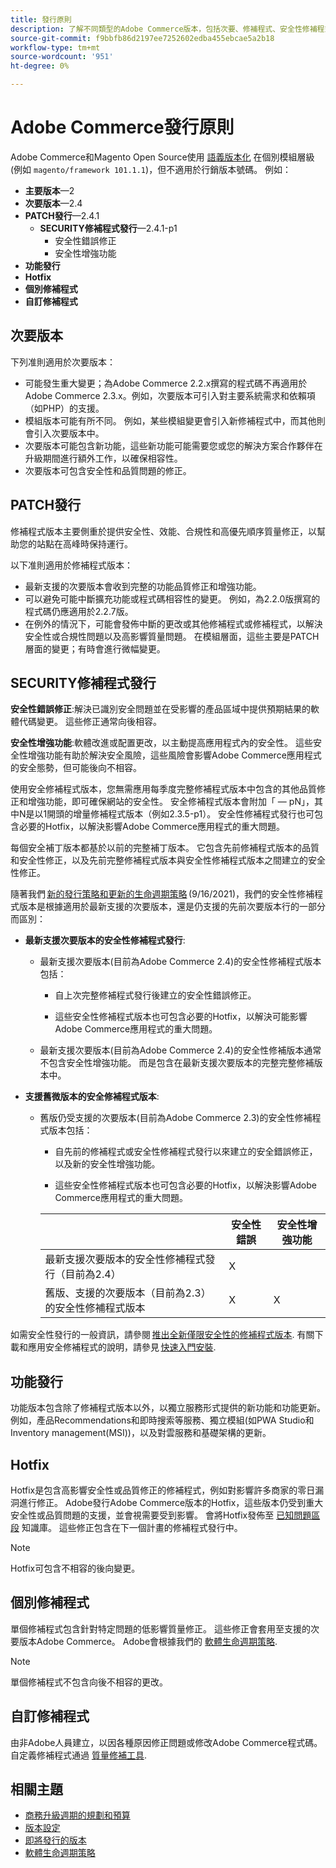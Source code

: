 ```yaml
---
title: 發行原則
description: 了解不同類型的Adobe Commerce版本，包括次要、修補程式、安全性修補程式、功能、Hotfix、個別修補程式和自訂修補程式。
source-git-commit: f9bbfb86d2197ee7252602edba455ebcae5a2b18
workflow-type: tm+mt
source-wordcount: '951'
ht-degree: 0%

---
```



# Adobe Commerce發行原則

Adobe Commerce和Magento Open Source使用 [語義版本化](https://semver.org/) 在個別模組層級(例如 `magento/framework 101.1.1`)，但不適用於行銷版本號碼。 例如：

- **主要版本**—2
- **次要版本**—2.4
- **PATCH發行**—2.4.1
   - **SECURITY修補程式發行**—2.4.1-p1
      - 安全性錯誤修正
      - 安全性增強功能
- **功能發行**
- **Hotfix**
- **個別修補程式**
- **自訂修補程式**

## 次要版本

下列准則適用於次要版本：

- 可能發生重大變更；為Adobe Commerce 2.2.x撰寫的程式碼不再適用於Adobe Commerce 2.3.x。例如，次要版本可引入對主要系統需求和依賴項（如PHP）的支援。
- 模組版本可能有所不同。 例如，某些模組變更會引入新修補程式中，而其他則會引入次要版本中。
- 次要版本可能包含新功能，這些新功能可能需要您或您的解決方案合作夥伴在升級期間進行額外工作，以確保相容性。
- 次要版本可包含安全性和品質問題的修正。

## PATCH發行

修補程式版本主要側重於提供安全性、效能、合規性和高優先順序質量修正，以幫助您的站點在高峰時保持運行。

以下准則適用於修補程式版本：

- 最新支援的次要版本會收到完整的功能品質修正和增強功能。
- 可以避免可能中斷擴充功能或程式碼相容性的變更。 例如，為2.2.0版撰寫的程式碼仍應適用於2.2.7版。
- 在例外的情況下，可能會發佈中斷的更改或其他修補程式或修補程式，以解決安全性或合規性問題以及高影響質量問題。 在模組層面，這些主要是PATCH層面的變更；有時會進行微幅變更。

## SECURITY修補程式發行

**安全性錯誤修正**:解決已識別安全問題並在受影響的產品區域中提供預期結果的軟體代碼變更。 這些修正通常向後相容。

**安全性增強功能**:軟體改進或配置更改，以主動提高應用程式內的安全性。 這些安全性增強功能有助於解決安全風險，這些風險會影響Adobe Commerce應用程式的安全態勢，但可能後向不相容。

使用安全修補程式版本，您無需應用每季度完整修補程式版本中包含的其他品質修正和增強功能，即可確保網站的安全性。 安全修補程式版本會附加「 — pN」，其中N是以1開頭的增量修補程式版本（例如2.3.5-p1）。 安全性修補程式發行也可包含必要的Hotfix，以解決影響Adobe Commerce應用程式的重大問題。

每個安全補丁版本都基於以前的完整補丁版本。 它包含先前修補程式版本的品質和安全性修正，以及先前完整修補程式版本與安全性修補程式版本之間建立的安全性修正。

隨著我們 [新的發行策略和更新的生命週期策略](https://business.adobe.com/blog/how-to/accelerating-innovation-through-simplified-release-strategy) (9/16/2021)，我們的安全性修補程式版本是根據適用於最新支援的次要版本，還是仍支援的先前次要版本行的一部分而區別：

- **最新支援次要版本的安全性修補程式發行**:

   - 最新支援次要版本(目前為Adobe Commerce 2.4)的安全性修補程式版本包括：

      - 自上次完整修補程式發行後建立的安全性錯誤修正。

      - 這些安全性修補程式版本也可包含必要的Hotfix，以解決可能影響Adobe Commerce應用程式的重大問題。
   - 最新支援次要版本(目前為Adobe Commerce 2.4)的安全性修補版本通常不包含安全性增強功能。 而是包含在最新支援次要版本的完整完整修補版本中。


- **支援舊微版本的安全修補程式版本**:

   - 舊版仍受支援的次要版本(目前為Adobe Commerce 2.3)的安全性修補程式版本包括：

      - 自先前的修補程式或安全性修補程式發行以來建立的安全錯誤修正，以及新的安全性增強功能。

      - 這些安全性修補程式版本也可包含必要的Hotfix，以解決影響Adobe Commerce應用程式的重大問題。

      |  | 安全性錯誤 | 安全性增強功能 |
      |--------------------------------------------------------------------------------|--------------|----------------------|
      | 最新支援次要版本的安全性修補程式發行（目前為2.4） | X |  |
      | 舊版、支援的次要版本（目前為2.3）的安全性修補程式版本 | X | X |


如需安全性發行的一般資訊，請參閱 [推出全新僅限安全性的修補程式版本](https://community.magento.com:443/t5/Magento-DevBlog/Introducing-the-New-Security-Patch-Release/ba-p/141287). 有關下載和應用安全修補程式的說明，請參見 [快速入門安裝](../installation/composer.md).

## 功能發行

功能版本包含除了修補程式版本以外，以獨立服務形式提供的新功能和功能更新。 例如，產品Recommendations和即時搜索等服務、獨立模組(如PWA Studio和Inventory management(MSI))，以及對雲服務和基礎架構的更新。

## Hotfix

Hotfix是包含高影響安全性或品質修正的修補程式，例如對影響許多商家的零日漏洞進行修正。 Adobe發行Adobe Commerce版本的Hotfix，這些版本仍受到重大安全性或品質問題的支援，並會視需要受到影響。 會將Hotfix發佈至 [已知問題區段](https://support.magento.com/hc/en-us/sections/360003869892-Known-issues-patches-attached-) 知識庫。 這些修正包含在下一個計畫的修補程式發行中。

>[!NOTE]
>
>Hotfix可包含不相容的後向變更。

## 個別修補程式

單個修補程式包含針對特定問題的低影響質量修正。 這些修正會套用至支援的次要版本Adobe Commerce。 Adobe會根據我們的 [軟體生命週期策略](https://www.adobe.com/content/dam/cc/en/legal/terms/enterprise/pdfs/Adobe-Commerce-Software-Lifecycle-Policy.pdf).

>[!NOTE]
>
>單個修補程式不包含向後不相容的更改。

## 自訂修補程式

由非Adobe人員建立，以因各種原因修正問題或修改Adobe Commerce程式碼。 自定義修補程式通過 [質量修補工具](https://experienceleague.adobe.com/docs/commerce-operations/tools/quality-patches-tool/usage.html).

## 相關主題

- [商務升級週期的規劃和預算](https://magento.com/sites/default/files8/2019-08/Magento-Release-Cycle-Infosheet_Aug_2019.pdf)
- [版本設定](https://developer.adobe.com/commerce/php/development/versioning/)
- [即將發行的版本](schedule.md)
- [軟體生命週期策略](https://www.adobe.com/content/dam/cc/en/legal/terms/enterprise/pdfs/Adobe-Commerce-Software-Lifecycle-Policy.pdf)
